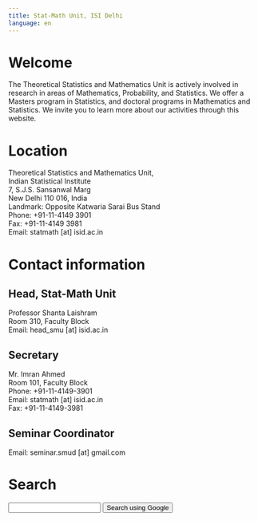 ```yaml
---
title: Stat-Math Unit, ISI Delhi
language: en
---
```



# Welcome

The Theoretical Statistics and Mathematics Unit is actively involved
in research in areas of Mathematics, Probability, and Statistics. We
offer a Masters program in Statistics, and doctoral programs in
Mathematics and Statistics. We invite you to learn more about our
activities through this website.

# Location

Theoretical Statistics and Mathematics Unit,\
Indian Statistical Institute\
7, S.J.S. Sansanwal Marg\
New Delhi 110 016, India\
Landmark: Opposite Katwaria Sarai Bus Stand\
Phone: +91-11-4149 3901\
Fax: +91-11-4149 3981\
Email: statmath [at] isid.ac.in

# Contact information

## Head, Stat-Math Unit

Professor Shanta Laishram\
Room 310, Faculty Block\
Email: head_smu [at] isid.ac.in

## Secretary

Mr. Imran Ahmed\
Room 101, Faculty Block\
Phone: +91-11-4149-3901\
Email: statmath [at] isid.ac.in\
Fax: +91-11-4149-3981

## Seminar Coordinator

Email: seminar.smud [at] gmail.com

# Search

<div id="gsearch">
<form width="100%"  method=GET action="http://www.google.com/search"> 
<input type="hidden" name="hl" value="en" />
<input id="gsearch" type=text name=q value="" />
<input type=hidden name=sitesearch value="isid.ac.in/" />
<input type=submit value="Search using Google" /> 
</form> 
</div>


